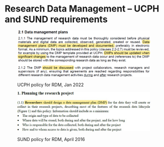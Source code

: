 # Research Data Management – UCPH and SUND requirements

<figure><img src="../../../../.gitbook/assets/image (73).png" alt=""><figcaption><p>UCPH policy for RDM, Jan 2022</p></figcaption></figure>

<figure><img src="../../../../.gitbook/assets/image (58).png" alt=""><figcaption><p>SUND policy for RDM, April 2016</p></figcaption></figure>
